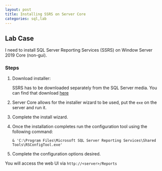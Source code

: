```yaml
---
layout: post
title: Installing SSRS on Server Core
categories: sql,lab
---
```


## Lab Case

I need to install SQL Server Reporting Services (SSRS) on Window Server 2019 Core (non-gui).

### Steps

1. Download installer:

    SSRS has to be downloaded separately from the SQL Server media. You can find that download [here](https://www.microsoft.com/en-us/download/details.aspx?id=100122)

1. Server Core allows for the installer wizard to be used, put the `exe` on the server and run it.
1. Complete the install wizard.
1. Once the installation completes run the configuration tool using the following command:

    ```console
    & 'C:\Program Files\Microsoft SQL Server Reporting Services\Shared Tools\RSConfigTool.exe'
    ```

1. Complete the configuration options desired.

You will access the web UI via `http://<server>/Reports`